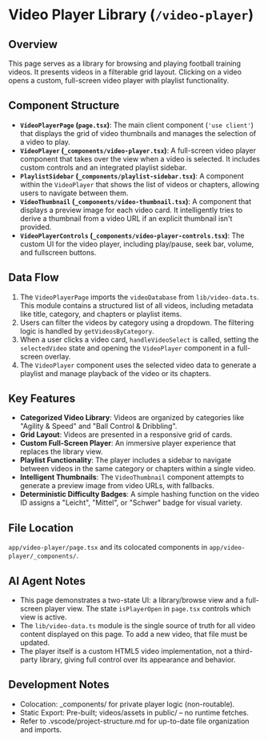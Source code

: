 # Video Player Library (`/video-player`)

## Overview

This page serves as a library for browsing and playing football training videos. It presents videos in a filterable grid layout. Clicking on a video opens a custom, full-screen video player with playlist functionality.

## Component Structure

- **`VideoPlayerPage` (`page.tsx`)**: The main client component (`'use client'`) that displays the grid of video thumbnails and manages the selection of a video to play.
- **`VideoPlayer` (`_components/video-player.tsx`)**: A full-screen video player component that takes over the view when a video is selected. It includes custom controls and an integrated playlist sidebar.
- **`PlaylistSidebar` (`_components/playlist-sidebar.tsx`)**: A component within the `VideoPlayer` that shows the list of videos or chapters, allowing users to navigate between them.
- **`VideoThumbnail` (`_components/video-thumbnail.tsx`)**: A component that displays a preview image for each video card. It intelligently tries to derive a thumbnail from a video URL if an explicit thumbnail isn't provided.
- **`VideoPlayerControls` (`_components/video-player-controls.tsx`)**: The custom UI for the video player, including play/pause, seek bar, volume, and fullscreen buttons.

## Data Flow

1.  The `VideoPlayerPage` imports the `videoDatabase` from `lib/video-data.ts`. This module contains a structured list of all videos, including metadata like title, category, and chapters or playlist items.
2.  Users can filter the videos by category using a dropdown. The filtering logic is handled by `getVideosByCategory`.
3.  When a user clicks a video card, `handleVideoSelect` is called, setting the `selectedVideo` state and opening the `VideoPlayer` component in a full-screen overlay.
4.  The `VideoPlayer` component uses the selected video data to generate a playlist and manage playback of the video or its chapters.

## Key Features

- **Categorized Video Library**: Videos are organized by categories like "Agility & Speed" and "Ball Control & Dribbling".
- **Grid Layout**: Videos are presented in a responsive grid of cards.
- **Custom Full-Screen Player**: An immersive player experience that replaces the library view.
- **Playlist Functionality**: The player includes a sidebar to navigate between videos in the same category or chapters within a single video.
- **Intelligent Thumbnails**: The `VideoThumbnail` component attempts to generate a preview image from video URLs, with fallbacks.
- **Deterministic Difficulty Badges**: A simple hashing function on the video ID assigns a "Leicht", "Mittel", or "Schwer" badge for visual variety.

## File Location

`app/video-player/page.tsx` and its colocated components in `app/video-player/_components/`.

## AI Agent Notes

- This page demonstrates a two-state UI: a library/browse view and a full-screen player view. The state `isPlayerOpen` in `page.tsx` controls which view is active.
- The `lib/video-data.ts` module is the single source of truth for all video content displayed on this page. To add a new video, that file must be updated.
- The player itself is a custom HTML5 video implementation, not a third-party library, giving full control over its appearance and behavior.

## Development Notes

- Colocation: \_components/ for private player logic (non-routable).
- Static Export: Pre-built; videos/assets in public/ – no runtime fetches.
- Refer to .vscode/project-structure.md for up-to-date file organization and imports.
